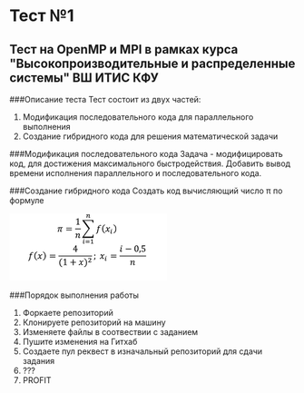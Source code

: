# Тест №1
## Тест на OpenMP и MPI в рамках курса "Высокопроизводительные и распределенные системы" ВШ ИТИС КФУ

###Описание теста
Тест состоит из двух частей:
1. Модификация последовательного кода для параллельного выполнения
2. Создание гибридного кода для решения математической задачи

###Модификация последовательного кода
Задача - модифицировать код, для достижения максимального быстродействия.
Добавить вывод времени исполнения параллельного и последовательного кода.

###Создание гибридного кода
Создать код вычисляющий число &pi; по формуле

![Formula](formula.png)

###Порядок выполнения работы
1. Форкаете репозиторий
2. Клонируете репозиторий на машину
3. Изменяете файлы в соотвествии с заданием
4. Пушите изменения на Гитхаб
5. Создаете пул реквест в изначальный репозиторий для сдачи задания
6. ???
7. PROFIT
